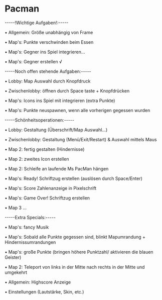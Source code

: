 # Pacman

-----!Wichtige Aufgaben!:-----

• Allgemein: Größe unabhängig von Frame

• Map's: Punkte verschwinden beim Essen

• Map's: Gegner ins Spiel integrieren...

• Map's: Gegner erstellen √

-----Noch offen stehende Aufgaben:-----

• Lobby: Map Auswahl durch Knopfdruck

• Zwischenlobby: öffnen durch Space taste + Knopfdrücken

• Map's: Icons ins Spiel mit integrieren (extra Punkte)

• Map's: Punkte neuspawnen, wenn alle vorherigen gegessen wurden

-----Schönheitsoperationen:-----

• Lobby: Gestaltung (Überschrift/Map Auswahl...)

• Zwischenlobby: Gestaltung (Menü/Exit/Restart) & Auswahl mittels Maus

• Map 2: fertig gestalten (Hindernisse)

• Map 2: zweites Icon erstellen

• Map 2: Schleife an laufende Ms PacMan hängen

• Map's: Ready! Schriftzug erstellen (auslösen durch Space/Enter)

• Map's: Score Zahlenanzeige in Pixelschrift

• Map's: Game Over! Schriftzug erstellen

• Map 3 ...

-----Extra Specials:-----

• Map's: fancy Musik

• Map's: Sobald alle Punkte gegessen sind, blinkt Mapumrandung + Hindernissumrandungen

• Map's: große Punkte (bringen höhere Punktzahl/ aktivieren die blauen Geister)

• Map 2: Teleport von links in der Mitte nach rechts in der Mitte und umgekehrt

• Allgemein: Highscore Anzeige

• Einstellungen (Lautstärke, Skin, etc.)
